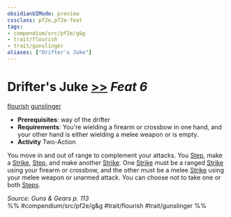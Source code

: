 ```yaml
---
obsidianUIMode: preview
cssclass: pf2e,pf2e-feat
tags:
- compendium/src/pf2e/g&g
- trait/flourish
- trait/gunslinger
aliases: ["Drifter's Juke"]
---
```

# Drifter's Juke  [>>](chapter-9-playing-the-game.md#Actions "Two-Action") *Feat 6*  
[flourish](flourish.md "Flourish Combat Trait")  [gunslinger](Reference/Rules/Traits/gunslinger-g-g.md "Gunslinger Class Trait")  

- **Prerequisites**: way of the drifter
- **Requirements**: You're wielding a firearm or crossbow in one hand, and your other hand is either wielding a melee weapon or is empty.
- **Activity** Two-Action

You move in and out of range to complement your attacks. You [Step](step.md), make a [Strike](strike.md), [Step](step.md), and make another [Strike](strike.md). One [Strike](strike.md) must be a ranged [Strike](strike.md) using your firearm or crossbow, and the other must be a melee [Strike](strike.md) using your melee weapon or unarmed attack. You can choose not to take one or both [Steps](step.md).

*Source: Guns & Gears p. 113*  
%% #compendium/src/pf2e/g&g #trait/flourish #trait/gunslinger %%